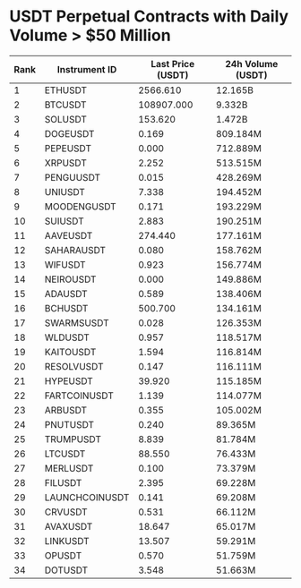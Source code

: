 # USDT Perpetual Contracts with Daily Volume > $50 Million

| Rank | Instrument ID | Last Price (USDT) | 24h Volume (USDT) |
|------|---------------|-------------------|-------------------|
| 1 | ETHUSDT | 2566.610 | 12.165B |
| 2 | BTCUSDT | 108907.000 | 9.332B |
| 3 | SOLUSDT | 153.620 | 1.472B |
| 4 | DOGEUSDT | 0.169 | 809.184M |
| 5 | PEPEUSDT | 0.000 | 712.889M |
| 6 | XRPUSDT | 2.252 | 513.515M |
| 7 | PENGUUSDT | 0.015 | 428.269M |
| 8 | UNIUSDT | 7.338 | 194.452M |
| 9 | MOODENGUSDT | 0.171 | 193.229M |
| 10 | SUIUSDT | 2.883 | 190.251M |
| 11 | AAVEUSDT | 274.440 | 177.161M |
| 12 | SAHARAUSDT | 0.080 | 158.762M |
| 13 | WIFUSDT | 0.923 | 156.774M |
| 14 | NEIROUSDT | 0.000 | 149.886M |
| 15 | ADAUSDT | 0.589 | 138.406M |
| 16 | BCHUSDT | 500.700 | 134.161M |
| 17 | SWARMSUSDT | 0.028 | 126.353M |
| 18 | WLDUSDT | 0.957 | 118.517M |
| 19 | KAITOUSDT | 1.594 | 116.814M |
| 20 | RESOLVUSDT | 0.147 | 116.111M |
| 21 | HYPEUSDT | 39.920 | 115.185M |
| 22 | FARTCOINUSDT | 1.139 | 114.077M |
| 23 | ARBUSDT | 0.355 | 105.002M |
| 24 | PNUTUSDT | 0.240 | 89.365M |
| 25 | TRUMPUSDT | 8.839 | 81.784M |
| 26 | LTCUSDT | 88.550 | 76.433M |
| 27 | MERLUSDT | 0.100 | 73.379M |
| 28 | FILUSDT | 2.395 | 69.228M |
| 29 | LAUNCHCOINUSDT | 0.141 | 69.208M |
| 30 | CRVUSDT | 0.531 | 66.112M |
| 31 | AVAXUSDT | 18.647 | 65.017M |
| 32 | LINKUSDT | 13.507 | 59.291M |
| 33 | OPUSDT | 0.570 | 51.759M |
| 34 | DOTUSDT | 3.548 | 51.663M |
